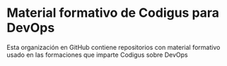 # Material formativo de Codigus para DevOps

Esta organización en GitHub contiene repositorios con material formativo usado en las formaciones que imparte Codigus sobre DevOps
